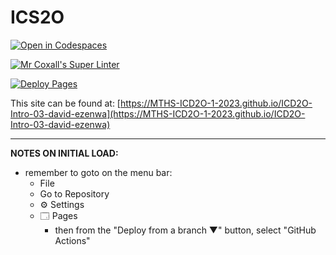 # ICS2O

[![Open in Codespaces](https://classroom.github.com/assets/launch-codespace-7f7980b617ed060a017424585567c406b6ee15c891e84e1186181d67ecf80aa0.svg)](https://classroom.github.com/open-in-codespaces?assignment_repo_id=13757702)

[![Mr Coxall's Super Linter](https://github.com/MTHS-ICD2O-1-2023/ICD2O-Intro-03-david-ezenwa/workflows/Mr%20Coxall's%20Super%20Linter/badge.svg)](https://github.com/MTHS-ICD2O-1-2023/ICD2O-Intro-03-david-ezenwa/actions)

[![Deploy Pages](https://github.com/MTHS-ICD2O-1-2023/ICD2O-Intro-03-david-ezenwa/workflows/Deploy%20Pages/badge.svg)](https://github.com/MTHS-ICD2O-1-2023/ICD2O-Intro-03-david-ezenwa/actions)

This site can be found at: [https://MTHS-ICD2O-1-2023.github.io/ICD2O-Intro-03-david-ezenwa](https://MTHS-ICD2O-1-2023.github.io/ICD2O-Intro-03-david-ezenwa)

---

**NOTES ON INITIAL LOAD:**
- remember to goto on the menu bar:
  - File
  - Go to Repository
  - ⚙ Settings
  - 🗔 Pages
    - then from the "Deploy from a branch ▼" button, select "GitHub Actions"
